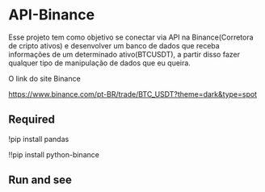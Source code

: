 # API-Binance
Esse projeto tem como objetivo se conectar via API na Binance(Corretora de cripto ativos) e desenvolver um banco de dados que receba informações de um determinado ativo(BTCUSDT), a partir disso fazer qualquer tipo de manipulação de dados que eu queira.

O link do site Binance 

https://www.binance.com/pt-BR/trade/BTC_USDT?theme=dark&type=spot
<h2>Required</h2>
<p>!pip install pandas</p>
<p>!!pip install python-binance</p>
<h2>Run and see</h2>
